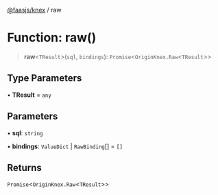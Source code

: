 [@faasjs/knex](../README.md) / raw

# Function: raw()

> **raw**\<`TResult`\>(`sql`, `bindings`): `Promise`\<`OriginKnex.Raw`\<`TResult`\>\>

## Type Parameters

• **TResult** = `any`

## Parameters

• **sql**: `string`

• **bindings**: `ValueDict` \| `RawBinding`[] = `[]`

## Returns

`Promise`\<`OriginKnex.Raw`\<`TResult`\>\>
